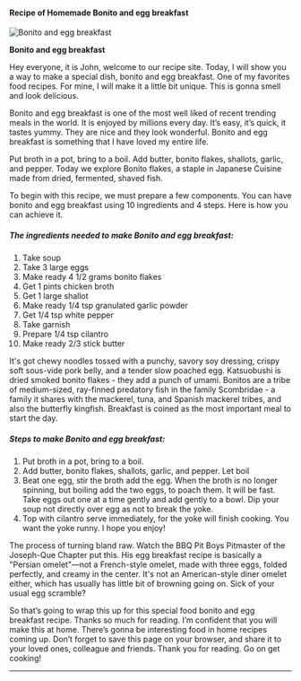             

#### Recipe of Homemade Bonito and egg breakfast

![Bonito and egg breakfast](https://img-global.cpcdn.com/recipes/5929565279485952/751x532cq70/bonito-and-egg-breakfast-recipe-main-photo.jpg)

**Bonito and egg breakfast**

Hey everyone, it is John, welcome to our recipe site. Today, I will show you a way to make a special dish, bonito and egg breakfast. One of my favorites food recipes. For mine, I will make it a little bit unique. This is gonna smell and look delicious.

Bonito and egg breakfast is one of the most well liked of recent trending meals in the world. It is enjoyed by millions every day. It’s easy, it’s quick, it tastes yummy. They are nice and they look wonderful. Bonito and egg breakfast is something that I have loved my entire life.

Put broth in a pot, bring to a boil. Add butter, bonito flakes, shallots, garlic, and pepper. Today we explore Bonito flakes, a staple in Japanese Cuisine made from dried, fermented, shaved fish.

To begin with this recipe, we must prepare a few components. You can have bonito and egg breakfast using 10 ingredients and 4 steps. Here is how you can achieve it.

##### The ingredients needed to make Bonito and egg breakfast:

1.  Take soup
2.  Take 3 large eggs
3.  Make ready 4 1/2 grams bonito flakes
4.  Get 1 pints chicken broth
5.  Get 1 large shallot
6.  Make ready 1/4 tsp granulated garlic powder
7.  Get 1/4 tsp white pepper
8.  Take garnish
9.  Prepare 1/4 tsp cilantro
10.  Make ready 2/3 stick butter

It's got chewy noodles tossed with a punchy, savory soy dressing, crispy soft sous-vide pork belly, and a tender slow poached egg. Katsuobushi is dried smoked bonito flakes - they add a punch of umami. Bonitos are a tribe of medium-sized, ray-finned predatory fish in the family Scombridae - a family it shares with the mackerel, tuna, and Spanish mackerel tribes, and also the butterfly kingfish. Breakfast is coined as the most important meal to start the day.

##### Steps to make Bonito and egg breakfast:

1.  Put broth in a pot, bring to a boil.
2.  Add butter, bonito flakes, shallots, garlic, and pepper. Let boil
3.  Beat one egg, stir the broth add the egg. When the broth is no longer spinning, but boiling add the two eggs, to poach them. It will be fast. Take eggs out one at a time gently and add gently to a bowl. Dip your soup not directly over egg as not to break the yoke.
4.  Top with cilantro serve immediately, for the yoke will finish cooking. You want the yoke runny. I hope you enjoy!

The process of turning bland raw. Watch the BBQ Pit Boys Pitmaster of the Joseph-Que Chapter put this. His egg breakfast recipe is basically a "Persian omelet"—not a French-style omelet, made with three eggs, folded perfectly, and creamy in the center. It's not an American-style diner omelet either, which has usually has little bit of browning going on. Sick of your usual egg scramble?

So that’s going to wrap this up for this special food bonito and egg breakfast recipe. Thanks so much for reading. I’m confident that you will make this at home. There’s gonna be interesting food in home recipes coming up. Don’t forget to save this page on your browser, and share it to your loved ones, colleague and friends. Thank you for reading. Go on get cooking!

* * *